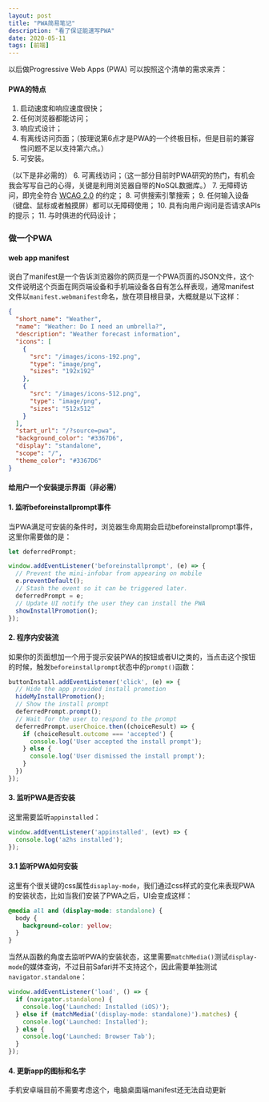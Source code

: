 ```yaml
---
layout: post
title: "PWA简易笔记"
description: "看了保证能速写PWA"
date: 2020-05-11
tags: [前端]
---
```


以后做Progressive Web Apps (PWA) 可以按照这个清单的需求来弄：

<!--more-->

#### PWA的特点

1.  启动速度和响应速度很快；
2.  任何浏览器都能访问；
3.  响应式设计；
4.  有离线访问页面；（按理说第6点才是PWA的一个终极目标，但是目前的兼容性问题不足以支持第六点。）
5.  可安装。

（以下是非必需的）
6.  可离线访问；（这一部分目前时PWA研究的热门，有机会我会写写自己的心得，关键是利用浏览器自带的NoSQL数据库。）
7.  无障碍访问，即完全符合 [WCAG 2.0](https://www.w3.org/TR/WCAG20/) 的约定；
8.  可供搜索引擎搜索；
9.  任何输入设备（键盘、鼠标或者触摸屏）都可以无障碍使用；
10.  具有向用户询问是否请求APIs的提示；
11.  与时俱进的代码设计；

### 做一个PWA

#### web app manifest

说白了manifest是一个告诉浏览器你的网页是一个PWA页面的JSON文件，这个文件说明这个页面在网页端设备和手机端设备各自有怎么样表现，通常manifest文件以```manifest.webmanifest```命名，放在项目根目录，大概就是以下这样：

```json
{
  "short_name": "Weather",
  "name": "Weather: Do I need an umbrella?",
  "description": "Weather forecast information",
  "icons": [
    {
      "src": "/images/icons-192.png",
      "type": "image/png",
      "sizes": "192x192"
    },
    {
      "src": "/images/icons-512.png",
      "type": "image/png",
      "sizes": "512x512"
    }
  ],
  "start_url": "/?source=pwa",
  "background_color": "#3367D6",
  "display": "standalone",
  "scope": "/",
  "theme_color": "#3367D6"
}
```

#### 给用户一个安装提示界面（非必需）

#### 1. 监听beforeinstallprompt事件

当PWA满足可安装的条件时，浏览器生命周期会启动beforeinstallprompt事件，这里你需要做的是：

```js
let deferredPrompt;

window.addEventListener('beforeinstallprompt', (e) => {
  // Prevent the mini-infobar from appearing on mobile
  e.preventDefault();
  // Stash the event so it can be triggered later.
  deferredPrompt = e;
  // Update UI notify the user they can install the PWA
  showInstallPromotion();
});
```

#### 2. 程序内安装流

如果你的页面想加一个用于提示安装PWA的按钮或者UI之类的，当点击这个按钮的时候，触发```beforeinstallprompt```状态中的```prompt()```函数：

```js
buttonInstall.addEventListener('click', (e) => {
  // Hide the app provided install promotion
  hideMyInstallPromotion();
  // Show the install prompt
  deferredPrompt.prompt();
  // Wait for the user to respond to the prompt
  deferredPrompt.userChoice.then((choiceResult) => {
    if (choiceResult.outcome === 'accepted') {
      console.log('User accepted the install prompt');
    } else {
      console.log('User dismissed the install prompt');
    }
  })
});
```

#### 3. 监听PWA是否安装

这里需要监听```appinstalled```：

```js
window.addEventListener('appinstalled', (evt) => {
  console.log('a2hs installed');
});
```

#### 3.1 监听PWA如何安装

这里有个很关键的css属性```disaplay-mode```，我们通过css样式的变化来表现PWA的安装状态，比如当我们安装了PWA之后，UI会变成这样：

```css
@media all and (display-mode: standalone) {
  body {
    background-color: yellow;
  }
}
```

当然从函数的角度去监听PWA的安装状态，这里需要```matchMedia()```测试```display-mode```的媒体查询，不过目前Safari并不支持这个，因此需要单独测试```navigator.standalone```：

```js
window.addEventListener('load', () => {
  if (navigator.standalone) {
    console.log('Launched: Installed (iOS)');
  } else if (matchMedia('(display-mode: standalone)').matches) {
    console.log('Launched: Installed');
  } else {
    console.log('Launched: Browser Tab');
  }
});
```

#### 4. 更新app的图标和名字

手机安卓端目前不需要考虑这个，电脑桌面端manifest还无法自动更新

